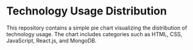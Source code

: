 # Technology Usage Distribution

This repository contains a simple pie chart visualizing the distribution of technology usage. The chart includes categories such as HTML, CSS, JavaScript, React.js, and MongoDB.
